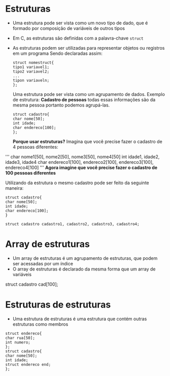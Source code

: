 # Estruturas

- Uma estrutura pode ser vista como um novo tipo de dado, que é formado por composição de variáveis de outros tipos
- Em C, as estruturas são definidas com a palavra-chave `struct`
- As estruturas podem ser utilizadas para representar objetos ou registros em um programa
  Sendo declaradas assim:

  ```
  struct nomestruct{
  tipo1 variavel1;
  tipo2 variavel2;
  ...
  tipon variaveln;
  };
  ```

  Uma estrutura pode ser vista como um agrupamento de dados.
  Exemplo de estrutura:
  **Cadastro de pessoas** todas essas informações são da mesma pessoa portanto podemos agrupá-las.

  ```
  struct cadastro{
  char nome[50];
  int idade;
  char endereco[100];
  };
  ```

  **Porque usar estruturas?**
  Imagina que você precise fazer o cadastro de 4 pessoas diferentes:

'''
char nome1[50], nome2[50], nome3[50], nome4[50]
int idade1, idade2, idade3, idade4
char endereco1[100], endereco2[100], endereco3[100], endereco4[100]
'''
**Agora imagine que você precise fazer o cadastro de 100 pessoas diferentes**

Utilizando da estrutura o mesmo cadastro pode ser feito da seguinte maneira:

```
struct cadastro{
char nome[50];
int idade;
char endereco[100];
}

struct cadastro cadastro1, cadastro2, cadastro3, cadastro4;
```

# Array de estruturas

- Um array de estruturas é um agrupamento de estruturas, que podem ser acessadas por um índice
- O array de estruturas é declarado da mesma forma que um array de variáveis

struct cadastro cad[100];

# Estruturas de estruturas

- Uma estrutura de estruturas é uma estrutura que contém outras estruturas como membros

```
struct endereco{
char rua[50];
int numero;
};
struct cadastro{
char nome[50];
int idade;
struct endereco end;
};
```
